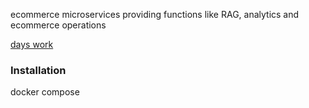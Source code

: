 ecommerce microservices providing functions like RAG, analytics and ecommerce operations

[days work]() 

### Installation

docker compose 
